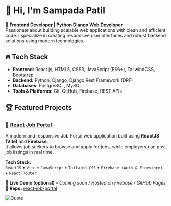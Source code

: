 # 👋 Hi, I'm Sampada Patil

🚀 **Frontend Developer | Python Django Web Developer**  
Passionate about building scalable web applications with clean and efficient code. I specialize in creating responsive user interfaces and robust backend solutions using modern technologies.  

## 🔥 Tech Stack  
- **Frontend:** React.js, HTML5, CSS3, JavaScript (ES6+), TailwindCSS, Bootstrap  
- **Backend:** Python, Django, Django Rest Framework (DRF)  
- **Databases:** PostgreSQL, MySQL  
- **Tools & Platforms:** Git, GitHub, Firebase, REST APIs  

## 🏆 Featured Projects  

### 🔹 [React Job Portal](https://github.com/SampadaPatil19/react-job-portal.git)
A modern and responsive Job Portal web application built using **ReactJS (Vite)** and **Firebase**.  
It allows job seekers to browse and apply for jobs, while employers can post job listings in real time.

**Tech Stack:**  
`ReactJS` • `Vite` • `JavaScript` • `Tailwind CSS` • `Firebase (Auth & Firestore)` • `React Router`

📌 **Live Demo (optional)** – *Coming soon / Hosted on Firebase / GitHub Pages*  
📁 **Repo:** [react-job-portal](https://github.com/SampadaPatil19/react-job-portal.git)










![Quote](https://quotes-github-readme.vercel.app/api?type=horizontal)

